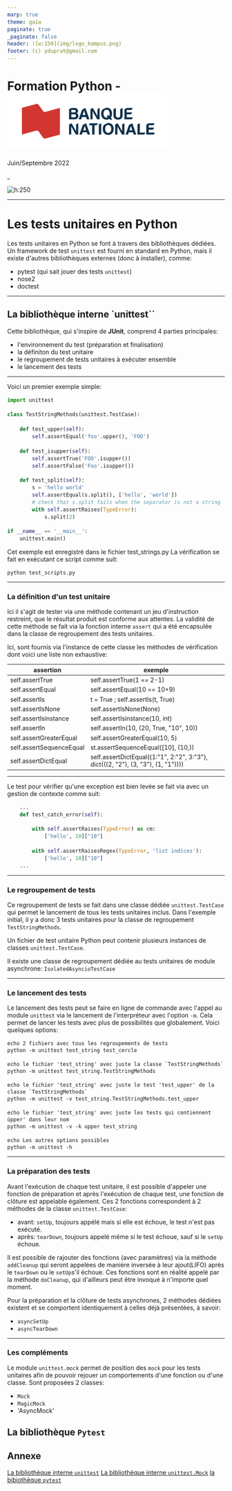 ```yaml
---
marp: true
theme: gaia
paginate: true
_paginate: false
header: ![w:150](img/logo_kampus.png)
footer: (c) yduprat@gmail.com
---
```

# Formation Python - ![h:100 w:280](img/logo_bnc.png)

Juin/Septembre 2022

_

![h:250](https://www.python.org/static/community_logos/python-logo-generic.svg)

---
<style scoped> {
  font-size: 26px;
}
</style>
# Les tests unitaires en Python

Les tests unitaires en Python se font à travers des bibliothèques dédiées. Un framework de test `unittest` est fourni en standard en Python, mais il existe d'autres bibliothèques externes (donc à installer), comme:

+ pytest (qui sait jouer des tests `unittest`)
+ nose2
+ doctest

---
<style scoped> {
  font-size: 27px;
}
</style>
## La bibliothèque interne `unittest``

Cette bibliothèque, qui s'inspire de **JUnit**, comprend 4 parties principales:

+ l'environnement du test (préparation et finalisation)
+ la définiton du test unitaire
+ le regroupement de tests unitaires à exécuter ensemble
+ le lancement des tests

---
<style scoped> {
  font-size: 20px;
}
</style>

Voici un premier exemple simple:
```py
import unittest

class TestStringMethods(unittest.TestCase):

    def test_upper(self):
        self.assertEqual('foo'.upper(), 'FOO')

    def test_isupper(self):
        self.assertTrue('FOO'.isupper())
        self.assertFalse('Foo'.isupper())

    def test_split(self):
        s = 'hello world'
        self.assertEqual(s.split(), ['hello', 'world'])
        # check that s.split fails when the separator is not a string
        with self.assertRaises(TypeError):
            s.split(2)

if __name__ == '__main__':
    unittest.main()
```
Cet exemple est enregistré dans le fichier test_strings.py
La vérification se fait en exécutant ce script comme suit:
```zh
python test_scripts.py
```

---
<style scoped> {
  font-size: 21px;
}
</style>

### La définition d'un test unitaire

Ici il s'agit de tester via une méthode contenant un jeu d'instruction restreint, que le résultat produit est conforme aux attentes. La validité de cette méthode se fait via la fonction interne `assert` qui a été encapsulée dans la classe de regroupement des tests unitaires.

Ici, sont fournis via l'instance de cette classe les méthodes de vérification dont voici une liste non exhaustive:

| assertion | exemple |
| --------------- | ------- |
| self.assertTrue | self.assertTrue(1 == 2-1) |
| self.assertEqual | self.assertEqual(10 == 10+9) |
| self.assertIs| t = True ; self.assertIs(t, True)|
| self.assertIsNone| self.assertIsNone(None)|
| self.assertIsinstance| self.assertIsinstance(10, int) |
| self.assertIn| self.assertIn(10, (20, True, "10", 10)) |
| self.assertGreaterEqual| self.assertGreaterEqual(10, 5)|
| self.assertSequenceEqual| st.assertSequenceEqual([10], (10,))|
| self.assertDictEqual |self.assertDictEqual({1:"1", 2:"2", 3:"3"}, dict(((2, "2"), (3, "3"), (1, "1"))))|

---
<style scoped> {
  font-size: 22px;
}
</style>
Le test pour vérifier qu'une exception est bien levée se fait via avec un gestion de contexte comme suit:
```py
    ...
    def test_catch_error(self):

        with self.assertRaises(TypeError) as cm:
            ['hello', 10]["10"]

        with self.assertRaisesRegex(TypeError, 'list indices'):
            ['hello', 10]["10"]
    ...
```
---
<style scoped> {
  font-size: 26px;
}
</style>

### Le regroupement de tests

Ce regroupement de tests se fait dans une classe dédiée `unittest.TestCase` qui permet le lancement de tous les tests unitaires inclus. Dans l'exemple initial, il y a donc 3 tests unitaires pour la classe de regroupement `TestStringMethods`.

Un fichier de test unitaire Python peut contenir plusieurs instances de classes `unittest.TestCase`.

Il existe une classe de regroupement dédiée au tests unitaires de module asynchrone: `IsolatedAsyncioTestCase`

---
<style scoped> {
  font-size: 25px;
}
</style>
### Le lancement des tests

Le lancement des tests peut se faire en ligne de commande avec l'appel au module `unittest` via le lancement de l'interpréteur avec l'option `-m`. Cela permet de lancer les tests avec plus de possibilités que globalement. Voici quelques options:

```zh
echo 2 fichiers avec tous les regroupements de tests
python -m unittest test_string test_cercle 

echo le fichier 'test_string' avec juste la classe `TestStringMethods`
python -m unittest test_string.TestStringMethods

echo le fichier 'test_string' avec juste le test 'test_upper' de la classe `TestStringMethods`
python -m unittest -v test_string.TestStringMethods.test_upper

echo le fichier 'test_string' avec juste les tests qui contiennent ùpper' dans leur nom
python -m unittest -v -k upper test_string

echo Les autres options possibles
python -m unittest -h
```

---
<style scoped> {
  font-size: 23px;
}
</style>

### La préparation des tests

Avant l'exécution de chaque test unitaire, il est possible d'appeler une fonction de préparation et après l'exécution de chaque test, une fonction de clôture est appelable également. Ces 2 fonctions correspondent à 2 méthodes de la classe `unittest.TestCase`:

+ avant:  `setUp`, toujours appélé mais si elle est échoue, le test n'est pas exécuté.
+ après: `tearDown`, toujours appelé même si le test échoue, sauf si le `setUp` échoue.

Il est possible de rajouter des fonctions (avec paramètres) via la méthode `addCleanup` qui seront appelées de manière inversée à leur ajout(LIFO) après le `tearDown` ou le `setUp`s'il échoue.
Ces fonctions sont en réalité appelé par la méthode `doCleanup`, qui d'ailleurs peut être invoqué à n'importe quel moment. 

Pour la préparation et la clôture de tests asynchrones, 2 méthodes dédiées existent et se comportent identiquement à celles déjà présentées, à savoir:

+ `asyncSetUp`
+ `asyncTearDown`

---
<style scoped> {
  font-size: 25px;
}
</style>
### Les compléments

Le module `unittest.mock` permet de position des `mock` pour les tests unitaires afin de pouvoir rejouer un comportements d'une fonction ou d'une classe.
Sont proposées 2 classes:
+ `Mock`
+ `MagicMock`
+ 'AsyncMock'

## La bibliothèque `Pytest`


## Annexe

[La bibliothèque interne `unittest`](https://docs.python.org/3.10/library/unittest.html#unittest.TestCase)
[La bibliothèque interne `unittest.Mock`](https://docs.python.org/3.8/library/unittest.mock.html)
[la bibiothèque `pytest`](https://docs.pytest.org/en/7.1.x/)